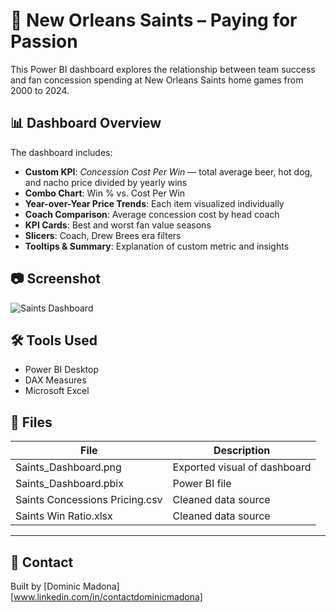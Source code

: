 # 🏈 New Orleans Saints – Paying for Passion

This Power BI dashboard explores the relationship between team success and fan concession spending at New Orleans Saints home games from 2000 to 2024.

## 📊 Dashboard Overview

The dashboard includes:

- **Custom KPI**: *Concession Cost Per Win* — total average beer, hot dog, and nacho price divided by yearly wins
- **Combo Chart**: Win % vs. Cost Per Win
- **Year-over-Year Price Trends**: Each item visualized individually
- **Coach Comparison**: Average concession cost by head coach
- **KPI Cards**: Best and worst fan value seasons
- **Slicers**: Coach, Drew Brees era filters
- **Tooltips & Summary**: Explanation of custom metric and insights

## 📷 Screenshot

![Saints Dashboard](Saints_Dashboard.png)

## 🛠 Tools Used

- Power BI Desktop
- DAX Measures
- Microsoft Excel

## 📁 Files

| File                             | Description                          |
|----------------------------------|--------------------------------------|
| Saints_Dashboard.png             | Exported visual of dashboard         |
| Saints_Dashboard.pbix            | Power BI file                        |
| Saints Concessions Pricing.csv   | Cleaned data source                  |
| Saints Win Ratio.xlsx            | Cleaned data source                  |

---

## 🙌 Contact

Built by [Dominic Madona]  
[www.linkedin.com/in/contactdominicmadona]
